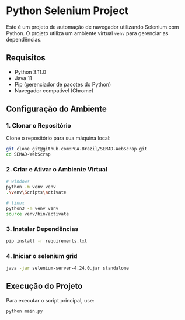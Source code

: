 # Python Selenium Project

Este é um projeto de automação de navegador utilizando Selenium com Python. O projeto utiliza um ambiente virtual `venv` para gerenciar as dependências.

## Requisitos

- Python 3.11.0
- Java 11
- Pip (gerenciador de pacotes do Python)
- Navegador compatível (Chrome)

## Configuração do Ambiente

### 1. Clonar o Repositório

Clone o repositório para sua máquina local:

```bash
git clone git@github.com:PGA-Brazil/SEMAD-WebScrap.git
cd SEMAD-WebScrap
```

### 2. Criar e Ativar o Ambiente Virtual
```bash
# windows
python -m venv venv
.\venv\Scripts\activate
```

```bash
# linux
python3 -m venv venv
source venv/bin/activate
```

### 3. Instalar Dependências
```bash
pip install -r requirements.txt
```

### 4. Iniciar o selenium grid
```bash
java -jar selenium-server-4.24.0.jar standalone 
```

## Execução do Projeto
Para executar o script principal, use:
```bash
python main.py
```